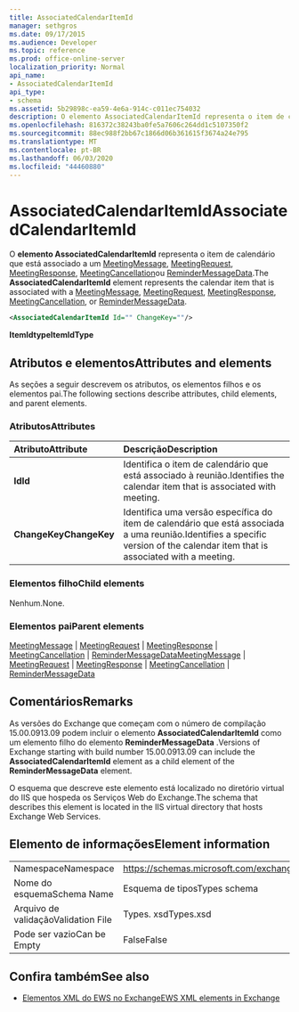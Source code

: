 ```yaml
---
title: AssociatedCalendarItemId
manager: sethgros
ms.date: 09/17/2015
ms.audience: Developer
ms.topic: reference
ms.prod: office-online-server
localization_priority: Normal
api_name:
- AssociatedCalendarItemId
api_type:
- schema
ms.assetid: 5b29898c-ea59-4e6a-914c-c011ec754032
description: O elemento AssociatedCalendarItemId representa o item de calendário que está associado a um MeetingMessage, MeetingRequest, MeetingResponse, MeetingCancellation ou ReminderMessageData.
ms.openlocfilehash: 816372c38243ba0fe5a7606c264dd1c5107350f2
ms.sourcegitcommit: 88ec988f2bb67c1866d06b361615f3674a24e795
ms.translationtype: MT
ms.contentlocale: pt-BR
ms.lasthandoff: 06/03/2020
ms.locfileid: "44460880"
---
```

# <a name="associatedcalendaritemid"></a><span data-ttu-id="d6589-103">AssociatedCalendarItemId</span><span class="sxs-lookup"><span data-stu-id="d6589-103">AssociatedCalendarItemId</span></span>

<span data-ttu-id="d6589-104">O **elemento AssociatedCalendarItemId** representa o item de calendário que está associado a um [MeetingMessage](meetingmessage.md), [MeetingRequest](meetingrequest.md), [MeetingResponse](meetingresponse.md), [MeetingCancellation](meetingcancellation.md)ou [ReminderMessageData](remindermessagedata.md).</span><span class="sxs-lookup"><span data-stu-id="d6589-104">The **AssociatedCalendarItemId** element represents the calendar item that is associated with a [MeetingMessage](meetingmessage.md), [MeetingRequest](meetingrequest.md), [MeetingResponse](meetingresponse.md), [MeetingCancellation](meetingcancellation.md), or [ReminderMessageData](remindermessagedata.md).</span></span>
  
```XML
<AssociatedCalendarItemId Id="" ChangeKey=""/>
```

 <span data-ttu-id="d6589-105">**ItemIdtype**</span><span class="sxs-lookup"><span data-stu-id="d6589-105">**ItemIdType**</span></span>
## <a name="attributes-and-elements"></a><span data-ttu-id="d6589-106">Atributos e elementos</span><span class="sxs-lookup"><span data-stu-id="d6589-106">Attributes and elements</span></span>

<span data-ttu-id="d6589-107">As seções a seguir descrevem os atributos, os elementos filhos e os elementos pai.</span><span class="sxs-lookup"><span data-stu-id="d6589-107">The following sections describe attributes, child elements, and parent elements.</span></span>
  
### <a name="attributes"></a><span data-ttu-id="d6589-108">Atributos</span><span class="sxs-lookup"><span data-stu-id="d6589-108">Attributes</span></span>

|<span data-ttu-id="d6589-109">**Atributo**</span><span class="sxs-lookup"><span data-stu-id="d6589-109">**Attribute**</span></span>|<span data-ttu-id="d6589-110">**Descrição**</span><span class="sxs-lookup"><span data-stu-id="d6589-110">**Description**</span></span>|
|:-----|:-----|
|<span data-ttu-id="d6589-111">**Id**</span><span class="sxs-lookup"><span data-stu-id="d6589-111">**Id**</span></span> <br/> |<span data-ttu-id="d6589-112">Identifica o item de calendário que está associado à reunião.</span><span class="sxs-lookup"><span data-stu-id="d6589-112">Identifies the calendar item that is associated with meeting.</span></span>  <br/> |
|<span data-ttu-id="d6589-113">**ChangeKey**</span><span class="sxs-lookup"><span data-stu-id="d6589-113">**ChangeKey**</span></span> <br/> |<span data-ttu-id="d6589-114">Identifica uma versão específica do item de calendário que está associada a uma reunião.</span><span class="sxs-lookup"><span data-stu-id="d6589-114">Identifies a specific version of the calendar item that is associated with a meeting.</span></span>  <br/> |
   
### <a name="child-elements"></a><span data-ttu-id="d6589-115">Elementos filho</span><span class="sxs-lookup"><span data-stu-id="d6589-115">Child elements</span></span>

<span data-ttu-id="d6589-116">Nenhum.</span><span class="sxs-lookup"><span data-stu-id="d6589-116">None.</span></span>
  
### <a name="parent-elements"></a><span data-ttu-id="d6589-117">Elementos pai</span><span class="sxs-lookup"><span data-stu-id="d6589-117">Parent elements</span></span>

<span data-ttu-id="d6589-118">[MeetingMessage](meetingmessage.md)  |  [MeetingRequest](meetingrequest.md)  |  [MeetingResponse](meetingresponse.md)  |  [MeetingCancellation](meetingcancellation.md)  |  [ReminderMessageData](remindermessagedata.md)</span><span class="sxs-lookup"><span data-stu-id="d6589-118">[MeetingMessage](meetingmessage.md) | [MeetingRequest](meetingrequest.md) | [MeetingResponse](meetingresponse.md) | [MeetingCancellation](meetingcancellation.md) | [ReminderMessageData](remindermessagedata.md)</span></span>
  
## <a name="remarks"></a><span data-ttu-id="d6589-119">Comentários</span><span class="sxs-lookup"><span data-stu-id="d6589-119">Remarks</span></span>

<span data-ttu-id="d6589-120">As versões do Exchange que começam com o número de compilação 15.00.0913.09 podem incluir o elemento **AssociatedCalendarItemId** como um elemento filho do elemento **ReminderMessageData** .</span><span class="sxs-lookup"><span data-stu-id="d6589-120">Versions of Exchange starting with build number 15.00.0913.09 can include the **AssociatedCalendarItemId** element as a child element of the **ReminderMessageData** element.</span></span> 
  
<span data-ttu-id="d6589-121">O esquema que descreve este elemento está localizado no diretório virtual do IIS que hospeda os Serviços Web do Exchange.</span><span class="sxs-lookup"><span data-stu-id="d6589-121">The schema that describes this element is located in the IIS virtual directory that hosts Exchange Web Services.</span></span>
  
## <a name="element-information"></a><span data-ttu-id="d6589-122">Elemento de informações</span><span class="sxs-lookup"><span data-stu-id="d6589-122">Element information</span></span>

|||
|:-----|:-----|
|<span data-ttu-id="d6589-123">Namespace</span><span class="sxs-lookup"><span data-stu-id="d6589-123">Namespace</span></span>  <br/> |https://schemas.microsoft.com/exchange/services/2006/types  <br/> |
|<span data-ttu-id="d6589-124">Nome do esquema</span><span class="sxs-lookup"><span data-stu-id="d6589-124">Schema Name</span></span>  <br/> |<span data-ttu-id="d6589-125">Esquema de tipos</span><span class="sxs-lookup"><span data-stu-id="d6589-125">Types schema</span></span>  <br/> |
|<span data-ttu-id="d6589-126">Arquivo de validação</span><span class="sxs-lookup"><span data-stu-id="d6589-126">Validation File</span></span>  <br/> |<span data-ttu-id="d6589-127">Types. xsd</span><span class="sxs-lookup"><span data-stu-id="d6589-127">Types.xsd</span></span>  <br/> |
|<span data-ttu-id="d6589-128">Pode ser vazio</span><span class="sxs-lookup"><span data-stu-id="d6589-128">Can be Empty</span></span>  <br/> |<span data-ttu-id="d6589-129">False</span><span class="sxs-lookup"><span data-stu-id="d6589-129">False</span></span>  <br/> |
   
## <a name="see-also"></a><span data-ttu-id="d6589-130">Confira também</span><span class="sxs-lookup"><span data-stu-id="d6589-130">See also</span></span>

- [<span data-ttu-id="d6589-131">Elementos XML do EWS no Exchange</span><span class="sxs-lookup"><span data-stu-id="d6589-131">EWS XML elements in Exchange</span></span>](ews-xml-elements-in-exchange.md)


